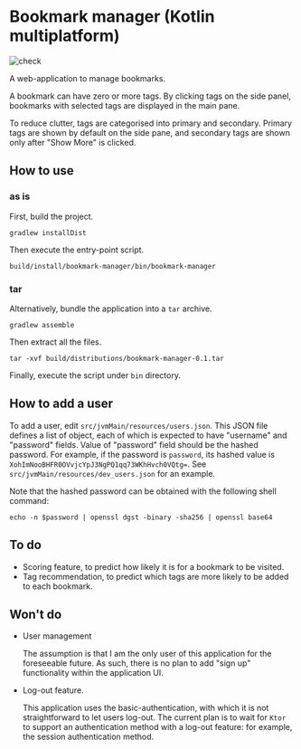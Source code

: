 # Bookmark manager (Kotlin multiplatform)

![check](https://github.com/tkngch/bookmark-manager/workflows/check/badge.svg)

A web-application to manage bookmarks.

A bookmark can have zero or more tags. By clicking tags on the side panel,
bookmarks with selected tags are displayed in the main pane.

To reduce clutter, tags are categorised into primary and secondary. Primary tags
are shown by default on the side pane, and secondary tags are shown only after
"Show More" is clicked.

## How to use

### as is

First, build the project.

```
gradlew installDist
```

Then execute the entry-point script.

```
build/install/bookmark-manager/bin/bookmark-manager
```

### tar

Alternatively, bundle the application into a `tar` archive.

```
gradlew assemble
```

Then extract all the files.

```
tar -xvf build/distributions/bookmark-manager-0.1.tar
```

Finally, execute the script under `bin` directory.

## How to add a user

To add a user, edit `src/jvmMain/resources/users.json`. This JSON file defines a
list of object, each of which is expected to have "username" and "password"
fields. Value of "password" field should be the hashed password. For example, if
the password is `password`, its hashed value is
`XohImNooBHFR0OVvjcYpJ3NgPQ1qq73WKhHvch0VQtg=`. See
`src/jvmMain/resources/dev_users.json` for an example.

Note that the hashed password can be obtained with the following shell command:

```
echo -n $password | openssl dgst -binary -sha256 | openssl base64
```

## To do

- Scoring feature, to predict how likely it is for a bookmark to be visited.
- Tag recommendation, to predict which tags are more likely to be added to each bookmark.

## Won't do

- User management

  The assumption is that I am the only user of this application for the
  foreseeable future. As such, there is no plan to add "sign up" functionality
  within the application UI.

- Log-out feature.

  This application uses the basic-authentication, with which it is not
  straightforward to let users log-out. The current plan is to wait for `Ktor`
  to support an authentication method with a log-out feature: for example, the
  session authentication method.
